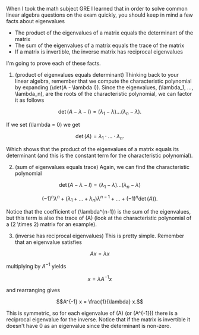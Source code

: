 When I took the math subject GRE I learned that in order to solve common linear algebra questions on the exam quickly, you should keep in mind a few facts about eigenvalues

* The product of the eigenvalues of a matrix equals the determinant of the matrix
* The sum of the eigenvalues of a matrix equals the trace of the matrix
* If a matrix is invertible, the inverse matrix has reciprocal eigenvalues

I'm going to prove each of these facts.

1. (product of eigenvalues equals determinant) Thinking back to your linear algebra, remember that we compute the characteristic polynomial by expanding \(\det(A - \lambda I)\). Since the eigenvalues, \(\lambda_1, ..., \lambda_n\), are the roots of the characteristic polynomial, we can factor it as follows

$$\det(A-\lambda-I) = (\lambda_1 - \lambda) ... (\lambda_n - \lambda).$$

If we set \(\lambda = 0\) we get

$$\det(A) = \lambda_1 \cdot ... \cdot \lambda_n.$$

Which shows that the product of the eigenvalues of a matrix equals its determinant (and this is the constant term for the characteristic polynomial).

2. (sum of eigenvalues equals trace) Again, we can find the characteristic polynomial

$$\det(A-\lambda-I) = (\lambda_1 - \lambda) ... (\lambda_n - \lambda)$$

$$ (-1)^n \lambda^n + (\lambda_1 + ... + \lambda_n) \lambda^{n-1} + ... + (-1)^n \det(A)).$$

Notice that the coefficient of \(\lambda^{n-1}\) is the sum of the eigenvalues, but this term is also the trace of \(A\) (look at the characteristic polynomial of a \(2 \times 2\) matrix for an example).

3. (inverse has reciprocal eigenvalues) This is pretty simple. Remember that an eigenvalue satisfies

$$A x = \lambda x$$

multiplying by $A^{-1}$ yields

$$x = \lambda A^{-1} x$$

and rearranging gives

$$A^{-1} x = \frac{1}{\lambda} x.$$

This is symmetric, so for each eigenvalue of \(A\) (or \(A^{-1}\)) there is a reciprocal eigenvalue for the inverse. Notice that if the matrix is invertible it doesn't have 0 as an eigenvalue since the determinant is non-zero.
